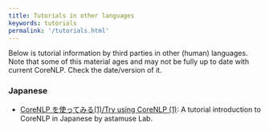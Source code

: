```yaml
---
title: Tutorials in other languages
keywords: tutorials
permalink: '/tutorials.html'
---
```


Below is tutorial information by third parties in other (human) languages. Note that some of this material ages and may not be fully up to date with current CoreNLP. Check the date/version of it.

### Japanese

* [CoreNLP を使ってみる(1)/Try using CoreNLP (1)](http://lab.astamuse.co.jp/entry/corenlp1): A tutorial introduction to CoreNLP in Japanese by astamuse Lab.

